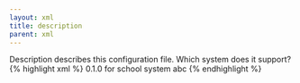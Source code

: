 ```yaml
---
layout: xml
title: description
parent: xml
---
```

Description describes this configuration file. Which system does it support? 
{% highlight xml %}
<root>
    <meta>
        <version>0.1.0</version>
        <description>for school system abc</description>
    </meta>
{% endhighlight %}
